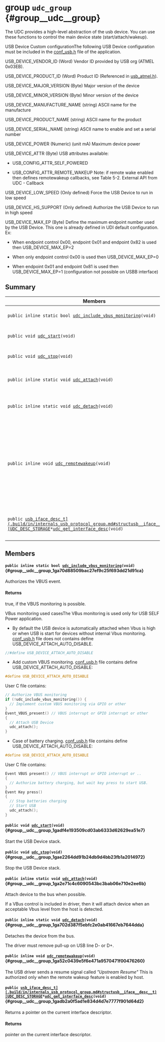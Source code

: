 # group `udc_group` {#group__udc__group}

The UDC provides a high-level abstraction of the usb device. You can use these functions to control the main device state (start/attach/wakeup).

USB Device Custom configurationThe following USB Device configuration must be included in the [conf_usb.h](.build/in/internals_undefined.md#conf__usb_8h) file of the application.

USB_DEVICE_VENDOR_ID (Word)
 Vendor ID provided by USB org (ATMEL 0x03EB).

USB_DEVICE_PRODUCT_ID (Word)
 Product ID (Referenced in [usb_atmel.h](.build/in/internals_undefined.md#usb__atmel_8h)).

USB_DEVICE_MAJOR_VERSION (Byte)
 Major version of the device

USB_DEVICE_MINOR_VERSION (Byte)
 Minor version of the device

USB_DEVICE_MANUFACTURE_NAME (string)
 ASCII name for the manufacture

USB_DEVICE_PRODUCT_NAME (string)
 ASCII name for the product

USB_DEVICE_SERIAL_NAME (string)
 ASCII name to enable and set a serial number

USB_DEVICE_POWER (Numeric)
 (unit mA) Maximum device power

USB_DEVICE_ATTR (Byte)
 USB attributes available:

* USB_CONFIG_ATTR_SELF_POWERED

* USB_CONFIG_ATTR_REMOTE_WAKEUP Note: if remote wake enabled then defines remotewakeup callbacks, see Table 5-2. External API from UDC - Callback

USB_DEVICE_LOW_SPEED (Only defined)
 Force the USB Device to run in low speed

USB_DEVICE_HS_SUPPORT (Only defined)
 Authorize the USB Device to run in high speed

USB_DEVICE_MAX_EP (Byte)
 Define the maximum endpoint number used by the USB Device.
 This one is already defined in UDI default configuration. Ex:

* When endpoint control 0x00, endpoint 0x01 and endpoint 0x82 is used then USB_DEVICE_MAX_EP=2

* When only endpoint control 0x00 is used then USB_DEVICE_MAX_EP=0

* When endpoint 0x01 and endpoint 0x81 is used then USB_DEVICE_MAX_EP=1
 (configuration not possible on USBB interface)

## Summary

 Members                        | Descriptions                                
--------------------------------|---------------------------------------------
`public inline static bool `[`udc_include_vbus_monitoring`](#group__udc__group_1ga70d88509bac27ef9c25f693dd21d91ca)`(void)`            | Authorizes the VBUS event.
`public void `[`udc_start`](#group__udc__group_1gadf4e193509cd03ab6333d62629ea51e7)`(void)`            | Start the USB Device stack.
`public void `[`udc_stop`](#group__udc__group_1gae2264dd91b24db9d4bb23fb1a2014972)`(void)`            | Stop the USB Device stack.
`public inline static void `[`udc_attach`](#group__udc__group_1ga2e71c4c6090543bc3bab06e710e2ee6b)`(void)`            | Attach device to the bus when possible.
`public inline static void `[`udc_detach`](#group__udc__group_1ga702d387f5ebfc2e0ab41667eb7644dda)`(void)`            | Detaches the device from the bus.
`public inline void `[`udc_remotewakeup`](#group__udc__group_1ga52c0439e5f6e471a9570471f00476260)`(void)`            | The USB driver sends a resume signal called *"Upstream Resume"* This is authorized only when the remote wakeup feature is enabled by host.
`public `[`usb_iface_desc_t](.build/in/internals_usb_protocol_group.md#structusb__iface__desc__t)[UDC_DESC_STORAGE`](.build/in/internals_undefined.md#group__udc__desc__group_1gae086959cec07a2e71ab069e25a51764f)` * `[`udc_get_interface_desc`](#group__udc__group_1gadb2a0f5ad1e834d4d7e7777f901d64d2)`(void)`            | Returns a pointer on the current interface descriptor.

## Members

#### `public inline static bool `[`udc_include_vbus_monitoring`](#group__udc__group_1ga70d88509bac27ef9c25f693dd21d91ca)`(void)` {#group__udc__group_1ga70d88509bac27ef9c25f693dd21d91ca}

Authorizes the VBUS event.

#### Returns
true, if the VBUS monitoring is possible.

VBus monitoring used casesThe VBus monitoring is used only for USB SELF Power application.

* By default the USB device is automatically attached when Vbus is high or when USB is start for devices without internal Vbus monitoring. [conf_usb.h](.build/in/internals_undefined.md#conf__usb_8h) file does not contains define USB_DEVICE_ATTACH_AUTO_DISABLE. 
```cpp
//#define USB_DEVICE_ATTACH_AUTO_DISABLE 
```

* Add custom VBUS monitoring. [conf_usb.h](.build/in/internals_undefined.md#conf__usb_8h) file contains define USB_DEVICE_ATTACH_AUTO_DISABLE: 
```cpp
#define USB_DEVICE_ATTACH_AUTO_DISABLE 
```
 User C file contains: 
```cpp
// Authorize VBUS monitoring
if (!udc_include_vbus_monitoring()) {
  // Implement custom VBUS monitoring via GPIO or other
}
Event_VBUS_present() // VBUS interrupt or GPIO interrupt or other
{
  // Attach USB Device
  udc_attach();
}
```

* Case of battery charging. [conf_usb.h](.build/in/internals_undefined.md#conf__usb_8h) file contains define USB_DEVICE_ATTACH_AUTO_DISABLE: 
```cpp
#define USB_DEVICE_ATTACH_AUTO_DISABLE 
```
 User C file contains: 
```cpp
Event VBUS present() // VBUS interrupt or GPIO interrupt or ..
{
  // Authorize battery charging, but wait key press to start USB.
}
Event Key press()
{
  // Stop batteries charging
  // Start USB
  udc_attach();
}
```

#### `public void `[`udc_start`](#group__udc__group_1gadf4e193509cd03ab6333d62629ea51e7)`(void)` {#group__udc__group_1gadf4e193509cd03ab6333d62629ea51e7}

Start the USB Device stack.

#### `public void `[`udc_stop`](#group__udc__group_1gae2264dd91b24db9d4bb23fb1a2014972)`(void)` {#group__udc__group_1gae2264dd91b24db9d4bb23fb1a2014972}

Stop the USB Device stack.

#### `public inline static void `[`udc_attach`](#group__udc__group_1ga2e71c4c6090543bc3bab06e710e2ee6b)`(void)` {#group__udc__group_1ga2e71c4c6090543bc3bab06e710e2ee6b}

Attach device to the bus when possible.

If a VBus control is included in driver, then it will attach device when an acceptable Vbus level from the host is detected.

#### `public inline static void `[`udc_detach`](#group__udc__group_1ga702d387f5ebfc2e0ab41667eb7644dda)`(void)` {#group__udc__group_1ga702d387f5ebfc2e0ab41667eb7644dda}

Detaches the device from the bus.

The driver must remove pull-up on USB line D- or D+.

#### `public inline void `[`udc_remotewakeup`](#group__udc__group_1ga52c0439e5f6e471a9570471f00476260)`(void)` {#group__udc__group_1ga52c0439e5f6e471a9570471f00476260}

The USB driver sends a resume signal called *"Upstream Resume"* This is authorized only when the remote wakeup feature is enabled by host.

#### `public `[`usb_iface_desc_t](.build/in/internals_usb_protocol_group.md#structusb__iface__desc__t)[UDC_DESC_STORAGE`](.build/in/internals_undefined.md#group__udc__desc__group_1gae086959cec07a2e71ab069e25a51764f)` * `[`udc_get_interface_desc`](#group__udc__group_1gadb2a0f5ad1e834d4d7e7777f901d64d2)`(void)` {#group__udc__group_1gadb2a0f5ad1e834d4d7e7777f901d64d2}

Returns a pointer on the current interface descriptor.

#### Returns
pointer on the current interface descriptor.

